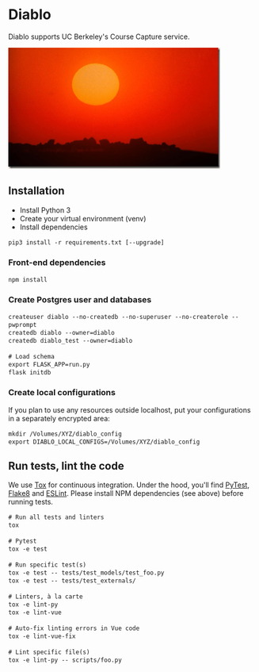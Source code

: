 # Diablo

Diablo supports UC Berkeley's Course Capture service.

![Picture of sun setting in the city of Hatra, Iraq](src/assets/iraqi-sunset-from-exorcist-movie.png)

## Installation

* Install Python 3
* Create your virtual environment (venv)
* Install dependencies

```
pip3 install -r requirements.txt [--upgrade]
```

### Front-end dependencies

```
npm install
```

### Create Postgres user and databases

```
createuser diablo --no-createdb --no-superuser --no-createrole --pwprompt
createdb diablo --owner=diablo
createdb diablo_test --owner=diablo

# Load schema
export FLASK_APP=run.py
flask initdb
```

### Create local configurations

If you plan to use any resources outside localhost, put your configurations in a separately encrypted area:

```
mkdir /Volumes/XYZ/diablo_config
export DIABLO_LOCAL_CONFIGS=/Volumes/XYZ/diablo_config
```

## Run tests, lint the code

We use [Tox](https://tox.readthedocs.io) for continuous integration. Under the hood, you'll find [PyTest](https://docs.pytest.org), [Flake8](http://flake8.pycqa.org) and [ESLint](https://eslint.org/). Please install NPM dependencies (see above) before running tests.
```
# Run all tests and linters
tox

# Pytest
tox -e test

# Run specific test(s)
tox -e test -- tests/test_models/test_foo.py
tox -e test -- tests/test_externals/

# Linters, à la carte
tox -e lint-py
tox -e lint-vue

# Auto-fix linting errors in Vue code
tox -e lint-vue-fix

# Lint specific file(s)
tox -e lint-py -- scripts/foo.py
```
